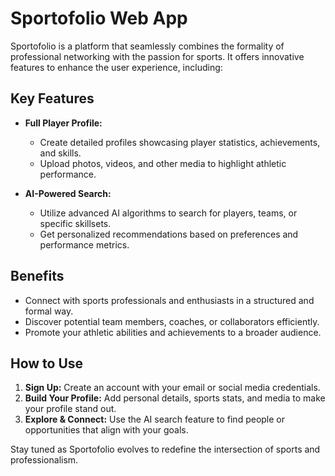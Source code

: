 # Sportofolio Web App

Sportofolio is a platform that seamlessly combines the formality of professional networking with the passion for sports. It offers innovative features to enhance the user experience, including:

## Key Features

- **Full Player Profile:**
  - Create detailed profiles showcasing player statistics, achievements, and skills.
  - Upload photos, videos, and other media to highlight athletic performance.

- **AI-Powered Search:**
  - Utilize advanced AI algorithms to search for players, teams, or specific skillsets.
  - Get personalized recommendations based on preferences and performance metrics.

## Benefits

- Connect with sports professionals and enthusiasts in a structured and formal way.
- Discover potential team members, coaches, or collaborators efficiently.
- Promote your athletic abilities and achievements to a broader audience.

## How to Use
1. **Sign Up:** Create an account with your email or social media credentials.
2. **Build Your Profile:** Add personal details, sports stats, and media to make your profile stand out.
3. **Explore & Connect:** Use the AI search feature to find people or opportunities that align with your goals.

Stay tuned as Sportofolio evolves to redefine the intersection of sports and professionalism.

